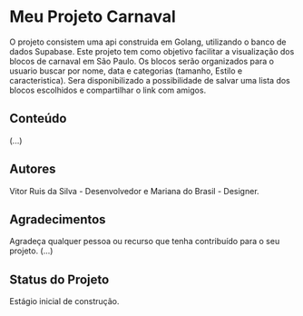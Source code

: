 # Meu Projeto Carnaval

O projeto consistem uma api construida em Golang, utilizando o banco de dados Supabase.
Este projeto tem como objetivo facilitar a visualização dos blocos de carnaval em São Paulo.
Os blocos serão organizados para o usuario buscar por nome, data e categorias (tamanho, Estilo e caracteristica).
Sera disponibilizado a possibilidade de salvar uma lista dos blocos escolhidos e compartilhar o link com amigos.

## Conteúdo
(...)
## Autores
Vitor Ruis da Silva - Desenvolvedor e Mariana do Brasil - Designer.

## Agradecimentos
Agradeça qualquer pessoa ou recurso que tenha contribuído para o seu projeto.
(...)

## Status do Projeto
Estágio inicial de construção.

